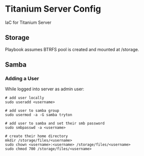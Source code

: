 # Titanium Server Config

IaC for Titanium Server

## Storage

Playbook assumes BTRFS pool is created and mounted at /storage.

## Samba

### Adding a User

While logged into server as admin user:

```shell
# add user locally
sudo useradd <username>

# add user to samba group
sudo usermod -a -G samba tryton

# add user to samba and set their smb password
sudo smbpasswd -a <username>

# create their home directory
mkdir /storage/files/<username>
sudo chown <username>:<username> /storage/files/<username>
sudo chmod 700 /storage/files/<username>
```
